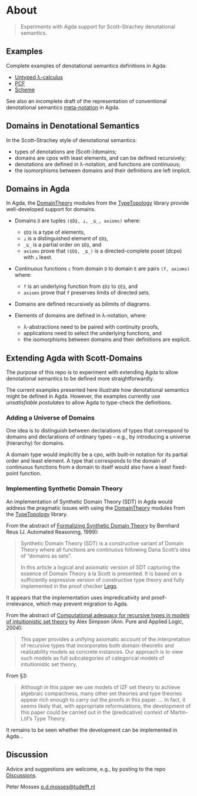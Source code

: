 # About

> Experiments with Agda support for Scott–Strachey denotational semantics.

## Examples

Complete examples of denotational semantics definitions in Agda:

- [Untyped λ-calculus](md/ULC.All.md)
- [PCF](md/PCF.All.md)
- [Scheme](md/Scheme.All.md)

See also an incomplete draft of the representation of conventional denotational semantics
[meta-notation](meta-notation.md) in Agda.

## Domains in Denotational Semantics

In the Scott–Strachey style of denotational semantics:

- types of denotations are (Scott-)domains;
- domains are cpos with least elements, and can be defined recursively;
- denotations are defined in λ-notation, and functions are continuous;
- the isomorphisms between domains and their definitions are left implicit.

## Domains in Agda

In Agda, the [DomainTheory] modules from the [TypeTopology] library provide
well-developed support for domains.

- Domains `D` are tuples `(⟪D⟫, ⊥, _⊑_, axioms)` where:
  
  - `⟪D⟫` is a type of elements,
  - `⊥` is a distinguished element of `⟪D⟫`,
  - `_⊑_` is a partial order on `⟪D⟫`, and
  - `axioms` prove that `(⟪D⟫, _⊑_)` is a directed-complete poset (dcpo)
    with `⊥` least.

- Continuous functions `c` from domain `D` to domain `E`  are pairs
  `(f, axioms)` where:

  - `f` is an underlying function from `⟪D⟫` to `⟪E⟫`, and
  - `axioms` prove that `f` preserves limits of directed sets.

- Domains are defined recursively as bilimits of diagrams.

- Elements of domains are defined in λ-notation, where:

  - λ-abstractions need to be paired with continuity proofs,
  - applications need to select the underlying functions, and
  - the isomorphisms between domains and their definitions are explicit.

## Extending Agda with Scott-Domains

The purpose of this repo is to experiment with extending Agda to allow
denotational semantics to be defined more straightforwardly.

The current examples presented here illustrate how denotational semantics might
be defined in Agda.
However, the examples currently use *unsatisfiable postulates* to allow Agda to
type-check the definitions.

### Adding a Universe of Domains

One idea is to distinguish between declarations of types that correspond
to domains and declarations of ordinary types – e.g., by introducing a universe
(hierarchy) for domains.

A domain type would implicitly be a cpo, with built-in notation for its partial
order and least element. A type that corresponds to the domain of continuous 
functions from a domain to itself would also have a least fixed-point function.

### Implementing Synthetic Domain Theory

An implementation of Synthetic Domain Theory (SDT) in Agda would address the
pragmatic issues with using the [DomainTheory] modules from the [TypeTopology]
library.

From the abstract of [Formalizing Synthetic Domain Theory] by Bernhard Reus
(J. Automated Reasoning, 1999):

> Synthetic Domain Theory (SDT) is a constructive variant of Domain Theory
> where all functions are continuous following Dana Scott’s idea of
> “domains as sets”.
> 
> In this article a logical and axiomatic version of SDT capturing the essence
> of Domain Theory à la Scott is presented. It is based on a sufficiently
> expressive version of constructive type theory and fully implemented in the
> proof checker [Lego].

It appears that the implementation uses impredicativity and proof-irrelevance,
which may prevent migration to Agda.

From the abstract of
[Computational adequacy for recursive types in models of intuitionistic set theory]
by Alex Simpson (Ann. Pure and Applied Logic, 2004):

> This paper provides a unifying axiomatic account of the interpretation of
> recursive types that incorporates both domain-theoretic and realizability
> models as concrete instances. Our approach is to view such models as full
> subcategories of categorical models of intuitionistic set theory. 

From §3:

> Although in this paper we use models of IZF set theory to achieve algebraic
> compactness, many other set theories and type theories appear rich enough to
> carry out the proofs in this paper. ... In fact, it seems likely that, with
> appropriate reformulations, the development of this paper could be carried
> out in the (predicative) context of Martin-Löf’s Type Theory.

It remains to be seen whether the development can be implemented in Agda...

## Discussion

Advice and suggestions are welcome, e.g., by posting to the repo [Discussions].

Peter Mosses <p.d.mosses@tudelft.nl>

[standard Agda library version 2.1]: https://agda.github.io/agda-stdlib/v2.1 "Agda library"
[DomainTheory]: https://www.cs.bham.ac.uk/~mhe/TypeTopology/DomainTheory.index.html "Agda modules"
[TypeTopology]: https://www.cs.bham.ac.uk/~mhe/TypeTopology "Agda library"
[DomainTheory.Bilimits.Dinfinity]: https://martinescardo.github.io/TypeTopology/DomainTheory.Bilimits.Dinfinity.html  "Agda module"
[Formalizing Synthetic Domain Theory]: https://doi.org/10.1023/A:1006258506401 "JAR paper DOI"
[Lego]: https://www.dcs.ed.ac.uk/home/lego/ "Web page"
[Computational adequacy for recursive types in models of intuitionistic set theory]: https://doi.org/10.1016/j.apal.2003.12.005 "APAL paper DOI"
[Discussions]: https://github.com/pdmosses/xds-agda/discussions